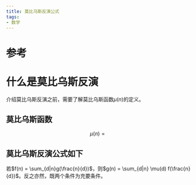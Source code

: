 ```yaml
---
title: 莫比乌斯反演公式
tags:
- 数学
---
```


# 参考

[](https://zhuanlan.zhihu.com/p/107369246)

# 什么是莫比乌斯反演

介绍莫比乌斯反演之前，需要了解莫比乌斯函数$\mu(n)$的定义。

## 莫比乌斯函数

$$
\mu(n) = {}
$$

## 莫比乌斯反演公式如下

若$f(n) = \sum_{d|n}g(\frac{n}{d})$，则$g(n) = \sum_{d|n} \mu(d) f(\frac{n}{d})$。反之亦然，既两个条件为充要条件。
